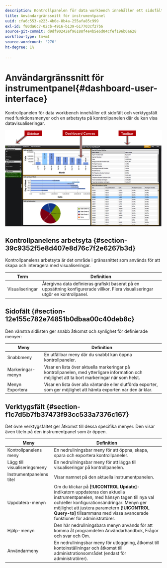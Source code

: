 ```yaml
---
description: Kontrollpanelen för data workbench innehåller ett sidofält och verktygsfält med funktionsmenyer och en arbetsyta på kontrollpanelen där du kan visa datavisualiseringar.
title: Användargränssnitt för instrumentpanel
uuid: cfa6c553-e223-4b0e-8b4a-255afa85c999
exl-id: f80da6c7-02cb-4916-b139-617703cf27b6
source-git-commit: d9df90242ef96188f4e4b5e6d04cfef196b0a628
workflow-type: tm+mt
source-wordcount: '276'
ht-degree: 1%

---
```


# Användargränssnitt för instrumentpanel{#dashboard-user-interface}

Kontrollpanelen för data workbench innehåller ett sidofält och verktygsfält med funktionsmenyer och en arbetsyta på kontrollpanelen där du kan visa datavisualiseringar.

![](assets/dashboard_ui.png)

## Kontrollpanelens arbetsyta {#section-39c9352f5e8d407e8d76c7f2e6267b3d}

Kontrollpanelens arbetsyta är det område i gränssnittet som används för att skapa och interagera med visualiseringar.

| Term | Definition |
|---|---|
| Visualiseringar | Återgivna data definieras grafiskt baserat på en uppsättning konfigurerade villkor. Flera visualiseringar utgör en kontrollpanel. |

## Sidofält {#section-12e155c782e74851b0dbaa00c40deb8c}

Den vänstra sidlisten ger snabb åtkomst och synlighet för definierade menyer:

| Meny | Definition |
|---|---|
| Snabbmeny | En utfällbar meny där du snabbt kan öppna kontrollpaneler. |
| Markeringar-menyn | Visar en lista över aktuella markeringar på kontrollpanelen, med ytterligare information och möjlighet att ta bort markeringar när som helst. |
| Menyn Exportera | Visar en lista över alla väntande eller slutförda exporter, som ger möjlighet att hämta exporten när den är klar. |

## Verktygsfält {#section-f1c7d5b7fb37473f93cc533a7376c167}

Det övre verktygsfältet ger åtkomst till dessa specifika menyer. Den visar även titeln på den instrumentpanel som är öppen.

| Meny | Definition |
|---|---|
| Kontrollpanelens meny | En nedrullningsbar meny för att öppna, skapa, spara och exportera kontrollpaneler. |
| Lägg till visualiseringsmeny | En nedrullningsbar meny för att lägga till visualiseringar på kontrollpanelen. |
| Instrumentpanelens titel | Visar namnet på den aktuella instrumentpanelen. |
| Uppdatera-menyn | Om du klickar på **[!UICONTROL Update]**-indikatorn uppdateras den aktuella instrumentpanelen, med hänsyn tagen till nya val och/eller konfigurationsändringar. Menyn ger möjlighet att justera parametern **[!UICONTROL Query-to]** tillsammans med vissa avancerade funktioner för administratörer. |
| Hjälp-menyn | Den här nedrullningsbara menyn används för att komma åt programdelen Användarhandbok, Frågor och svar och Om. |
| Användarmeny | En nedrullningsbar meny för utloggning, åtkomst till kontoinställningar och åtkomst till administrationsområdet (endast för administratörer). |
